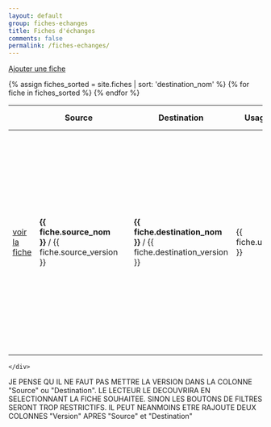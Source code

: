 ```yaml
---
layout: default
group: fiches-echanges
title: Fiches d'échanges
comments: false
permalink: /fiches-echanges/
---
```


<div class="container container-index">
  
  <div class="row">
    <div class="col-12">
      <p class="text-right"><a class="btn btn-secondary" href="/nouvelle-fiche-echange/" role="button"><i class="fa fa-plus" aria-hidden="true"></i> Ajouter une fiche</a></p>
    </div>
  </div>
  
  <div class="row">
    <div class="col-12">
      <table id="tablefilter" class="table">
        <thead>
          <tr>
            <th></th>
            <th>Source</th>
            <th></th>
            <th>Destination</th>
            <th>Usage-Métier</th>
            <th>Statut</th>
            <th>Mise à jour</th>
          </tr>
        </thead>
        <tbody>
          {% assign fiches_sorted = site.fiches | sort: 'destination_nom' %}
          {% for fiche in fiches_sorted %}
            <tr>
              <td><a class="btn btn-primary btn-sm" href="{{ fiche.url }}" role="button"><i class="fa fa-file-text-o" aria-hidden="true"></i> voir la fiche</a></td>              
              <td><strong>{{ fiche.source_nom }}</strong> / {{ fiche.source_version }}</td>
              <td><i class="fa fa-arrow-right" aria-hidden="true"></i></td>
              <td><strong>{{ fiche.destination_nom }}</strong> / {{ fiche.destination_version }}</td>
              <td>{{ fiche.usage_metier }}</td>
              <td>
                {% if fiche.statut == 'publiée' %}
                  <span class="badge badge-success"><i class="fa fa-check-circle-o" aria-hidden="true"></i> {{ fiche.statut }}</span>
                {% endif %}
                {% if fiche.statut == 'relecture' %}
                  <span class="badge badge-info"><i class="fa fa-eye" aria-hidden="true"></i> {{ fiche.statut }}</span>
                {% endif %}
                {% if fiche.statut == 'brouillon' %}
                  <span class="badge badge-warning"><i class="fa fa-pencil" aria-hidden="true"></i> {{ fiche.statut }}</span>
                {% endif %}
              </td>
              <td><i class="fa fa-clock-o" aria-hidden="true"></i> {{ fiche.maj }}</td>
            </tr>
          {% endfor %}
        </tbody>
      </table>
      
    </div>
  </div>
    
</div>




JE PENSE QU IL NE FAUT PAS METTRE LA VERSION DANS LA COLONNE "Source" ou "Destination". LE LECTEUR LE DECOUVRIRA EN SELECTIONNANT LA FICHE SOUHAITEE. SINON LES BOUTONS DE FILTRES SERONT TROP RESTRICTIFS. IL PEUT NEANMOINS ETRE RAJOUTE DEUX COLONNES "Version" APRES "Source" et "Destination"
